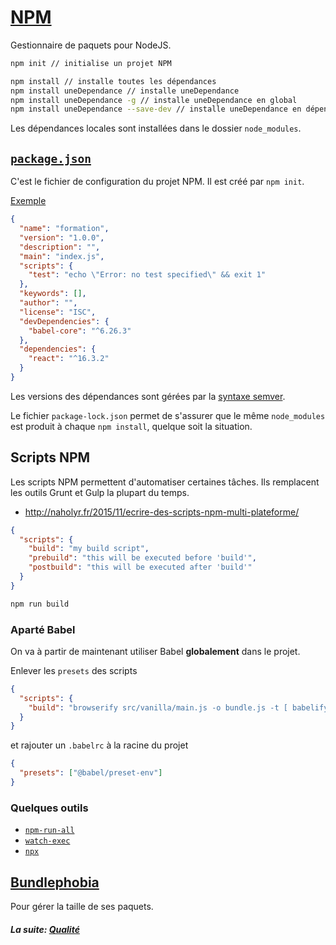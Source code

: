# [NPM](https://www.npmjs.com/)

Gestionnaire de paquets pour NodeJS.

```bash
npm init // initialise un projet NPM

npm install // installe toutes les dépendances
npm install uneDependance // installe uneDependance
npm install uneDependance -g // installe uneDependance en global
npm install uneDependance --save-dev // installe uneDependance en dépendance de développement
```

Les dépendances locales sont installées dans le dossier `node_modules`.

## [`package.json`](https://docs.npmjs.com/getting-started/using-a-package.json)

C'est le fichier de configuration du projet NPM. Il est créé par `npm init`.

[Exemple](https://gitlab.com/mapcontrib/mapcontrib.next/blob/develop/packages/web/package.json)

```json
{
  "name": "formation",
  "version": "1.0.0",
  "description": "",
  "main": "index.js",
  "scripts": {
    "test": "echo \"Error: no test specified\" && exit 1"
  },
  "keywords": [],
  "author": "",
  "license": "ISC",
  "devDependencies": {
    "babel-core": "^6.26.3"
  },
  "dependencies": {
    "react": "^16.3.2"
  }
}
```

Les versions des dépendances sont gérées par la
[syntaxe semver](https://docs.npmjs.com/files/package.json#dependencies).

Le fichier `package-lock.json` permet de s'assurer que le même `node_modules`
est produit à chaque `npm install`, quelque soit la situation.

## Scripts NPM

Les scripts NPM permettent d'automatiser certaines tâches. Ils remplacent les
outils Grunt et Gulp la plupart du temps.

- http://naholyr.fr/2015/11/ecrire-des-scripts-npm-multi-plateforme/

```json
{
  "scripts": {
    "build": "my build script",
    "prebuild": "this will be executed before 'build'",
    "postbuild": "this will be executed after 'build'"
  }
}
```

```bash
npm run build
```

### Aparté Babel

On va à partir de maintenant utiliser Babel **globalement** dans le projet.

Enlever les `presets` des scripts

```json
{
  "scripts": {
    "build": "browserify src/vanilla/main.js -o bundle.js -t [ babelify ] -d"
  }
}
```

et rajouter un `.babelrc` à la racine du projet

```json
{
  "presets": ["@babel/preset-env"]
}
```

### Quelques outils

- [`npm-run-all`](https://www.npmjs.com/package/npm-run-all)
- [`watch-exec`](https://www.npmjs.com/package/watch-exec)
- [`npx`](https://medium.com/@maybekatz/introducing-npx-an-npm-package-runner-55f7d4bd282b)

## [Bundlephobia](https://bundlephobia.com/)

Pour gérer la taille de ses paquets.

#### _La suite: [Qualité](./7-4_quality.md)_
